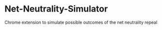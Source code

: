 # Net-Neutrality-Simulator
Chrome extension to simulate possible outcomes of the net neutrality repeal
